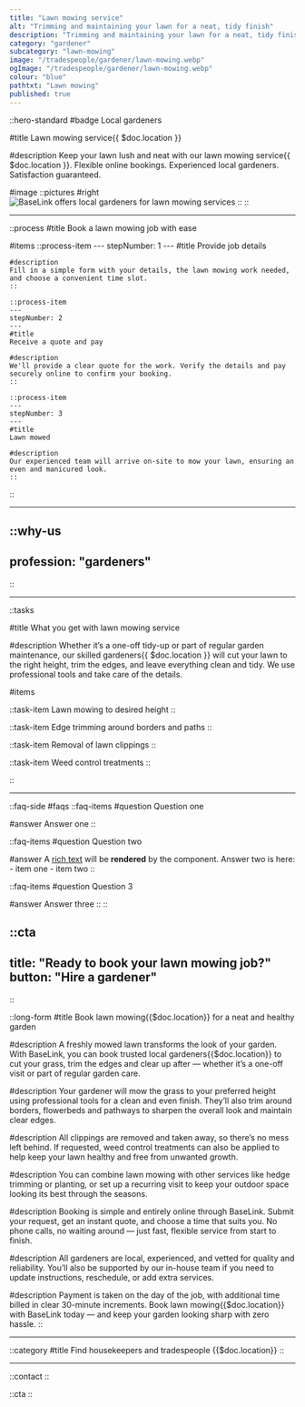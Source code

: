 ```yaml
---
title: "Lawn mowing service"
alt: "Trimming and maintaining your lawn for a neat, tidy finish"
description: "Trimming and maintaining your lawn for a neat, tidy finish"
category: "gardener"
subcategory: "lawn-mowing"
image: "/tradespeople/gardener/lawn-mowing.webp"
ogImage: "/tradespeople/gardener/lawn-mowing.webp"
colour: "blue"
pathtxt: "Lawn mowing"
published: true
---
```


::hero-standard
#badge
Local gardeners

#title
Lawn mowing service{{ $doc.location }}

#description
Keep your lawn lush and neat with our lawn mowing service{{ $doc.location }}. Flexible online bookings. Experienced local gardeners. Satisfaction guaranteed.

#image
    ::pictures
    #right
    ![BaseLink offers local gardeners for lawn mowing services](/tradespeople/gardener/lawn-mowing.webp)
    ::
::

---

::process
#title
Book a lawn mowing job with ease

#items
    ::process-item
    ---
    stepNumber: 1
    ---
    #title
    Provide job details

    #description
    Fill in a simple form with your details, the lawn mowing work needed, and choose a convenient time slot.
    ::
    
    ::process-item
    ---
    stepNumber: 2
    ---
    #title
    Receive a quote and pay

    #description
    We'll provide a clear quote for the work. Verify the details and pay securely online to confirm your booking.
    ::

    ::process-item
    ---
    stepNumber: 3
    ---
    #title
    Lawn mowed

    #description
    Our experienced team will arrive on-site to mow your lawn, ensuring an even and manicured look.
    ::
::

---

::why-us
---
profession: "gardeners"
---
::

---

::tasks

#title
What you get with lawn mowing service

#description
Whether it’s a one-off tidy-up or part of regular garden maintenance, our skilled gardeners{{ $doc.location }} will cut your lawn to the right height, trim the edges, and leave everything clean and tidy. We use professional tools and take care of the details.

#items

  ::task-item
  Lawn mowing to desired height
  ::

  ::task-item
  Edge trimming around borders and paths
  ::

  ::task-item
  Removal of lawn clippings
  ::

  ::task-item
  Weed control treatments
  ::

::

---

::faq-side
#faqs
  ::faq-items
  #question
  Question one

  #answer
  Answer one
  ::

  ::faq-items
  #question
  Question two

  #answer
  A [rich text](/services/commercial-cleaning) will be **rendered** by the component.
  Answer two is here:
    - item one
    - item two
  ::

  ::faq-items
  #question
  Question 3

  #answer
  Answer three
  ::
::

::cta
---
title: "Ready to book your lawn mowing job?"
button: "Hire a gardener"
---
::

::long-form
#title
Book lawn mowing{{$doc.location}} for a neat and healthy garden

#description
A freshly mowed lawn transforms the look of your garden. With BaseLink, you can book trusted local gardeners{{$doc.location}} to cut your grass, trim the edges and clear up after — whether it’s a one-off visit or part of regular garden care.

#description
Your gardener will mow the grass to your preferred height using professional tools for a clean and even finish. They’ll also trim around borders, flowerbeds and pathways to sharpen the overall look and maintain clear edges.

#description
All clippings are removed and taken away, so there’s no mess left behind. If requested, weed control treatments can also be applied to help keep your lawn healthy and free from unwanted growth.

#description
You can combine lawn mowing with other services like hedge trimming or planting, or set up a recurring visit to keep your outdoor space looking its best through the seasons.

#description
Booking is simple and entirely online through BaseLink. Submit your request, get an instant quote, and choose a time that suits you. No phone calls, no waiting around — just fast, flexible service from start to finish.

#description
All gardeners are local, experienced, and vetted for quality and reliability. You’ll also be supported by our in-house team if you need to update instructions, reschedule, or add extra services.

#description
Payment is taken on the day of the job, with additional time billed in clear 30-minute increments. Book lawn mowing{{$doc.location}} with BaseLink today — and keep your garden looking sharp with zero hassle.
::

---

::category
#title
Find housekeepers and tradespeople {{$doc.location}}
::

---

::contact
::

::cta
::